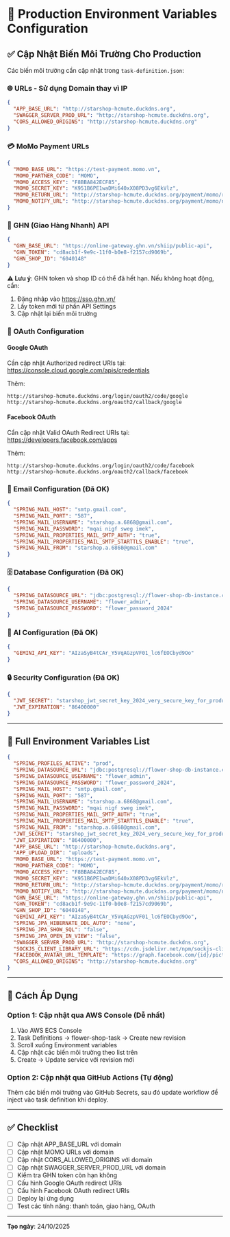 # 🔧 Production Environment Variables Configuration

## ✅ Cập Nhật Biến Môi Trường Cho Production

Các biến môi trường cần cập nhật trong `task-definition.json`:

### 🌐 URLs - Sử dụng Domain thay vì IP

```json
{
  "APP_BASE_URL": "http://starshop-hcmute.duckdns.org",
  "SWAGGER_SERVER_PROD_URL": "http://starshop-hcmute.duckdns.org",
  "CORS_ALLOWED_ORIGINS": "http://starshop-hcmute.duckdns.org"
}
```

### 💳 MoMo Payment URLs

```json
{
  "MOMO_BASE_URL": "https://test-payment.momo.vn",
  "MOMO_PARTNER_CODE": "MOMO",
  "MOMO_ACCESS_KEY": "F8BBA842ECF85",
  "MOMO_SECRET_KEY": "K951B6PE1waDMi640xX08PD3vg6EkVlz",
  "MOMO_RETURN_URL": "http://starshop-hcmute.duckdns.org/payment/momo/return",
  "MOMO_NOTIFY_URL": "http://starshop-hcmute.duckdns.org/payment/momo/notify"
}
```

### 🚚 GHN (Giao Hàng Nhanh) API

```json
{
  "GHN_BASE_URL": "https://online-gateway.ghn.vn/shiip/public-api",
  "GHN_TOKEN": "cd8acb1f-9e9c-11f0-b0e8-f2157cd9069b",
  "GHN_SHOP_ID": "6040148"
}
```

**⚠️ Lưu ý**: GHN token và shop ID có thể đã hết hạn. Nếu không hoạt động, cần:
1. Đăng nhập vào https://sso.ghn.vn/
2. Lấy token mới từ phần API Settings
3. Cập nhật lại biến môi trường

### 🔐 OAuth Configuration

#### Google OAuth
Cần cập nhật Authorized redirect URIs tại: https://console.cloud.google.com/apis/credentials

Thêm:
```
http://starshop-hcmute.duckdns.org/login/oauth2/code/google
http://starshop-hcmute.duckdns.org/oauth2/callback/google
```

#### Facebook OAuth  
Cần cập nhật Valid OAuth Redirect URIs tại: https://developers.facebook.com/apps

Thêm:
```
http://starshop-hcmute.duckdns.org/login/oauth2/code/facebook
http://starshop-hcmute.duckdns.org/oauth2/callback/facebook
```

### 📧 Email Configuration (Đã OK)

```json
{
  "SPRING_MAIL_HOST": "smtp.gmail.com",
  "SPRING_MAIL_PORT": "587",
  "SPRING_MAIL_USERNAME": "starshop.a.6868@gmail.com",
  "SPRING_MAIL_PASSWORD": "mqai nigf sweg imek",
  "SPRING_MAIL_PROPERTIES_MAIL_SMTP_AUTH": "true",
  "SPRING_MAIL_PROPERTIES_MAIL_SMTP_STARTTLS_ENABLE": "true",
  "SPRING_MAIL_FROM": "starshop.a.6868@gmail.com"
}
```

### 🗄️ Database Configuration (Đã OK)

```json
{
  "SPRING_DATASOURCE_URL": "jdbc:postgresql://flower-shop-db-instance.c5gc6e8m62lz.ap-southeast-2.rds.amazonaws.com:5432/flower_shop_system",
  "SPRING_DATASOURCE_USERNAME": "flower_admin",
  "SPRING_DATASOURCE_PASSWORD": "flower_password_2024"
}
```

### 🤖 AI Configuration (Đã OK)

```json
{
  "GEMINI_API_KEY": "AIzaSyB4tCAr_Y5VqAGzpVF01_lc6fEOCbyd9Oo"
}
```

### 🔒 Security Configuration (Đã OK)

```json
{
  "JWT_SECRET": "starshop_jwt_secret_key_2024_very_secure_key_for_production_use",
  "JWT_EXPIRATION": "86400000"
}
```

---

## 📝 Full Environment Variables List

```json
{
  "SPRING_PROFILES_ACTIVE": "prod",
  "SPRING_DATASOURCE_URL": "jdbc:postgresql://flower-shop-db-instance.c5gc6e8m62lz.ap-southeast-2.rds.amazonaws.com:5432/flower_shop_system",
  "SPRING_DATASOURCE_USERNAME": "flower_admin",
  "SPRING_DATASOURCE_PASSWORD": "flower_password_2024",
  "SPRING_MAIL_HOST": "smtp.gmail.com",
  "SPRING_MAIL_PORT": "587",
  "SPRING_MAIL_USERNAME": "starshop.a.6868@gmail.com",
  "SPRING_MAIL_PASSWORD": "mqai nigf sweg imek",
  "SPRING_MAIL_PROPERTIES_MAIL_SMTP_AUTH": "true",
  "SPRING_MAIL_PROPERTIES_MAIL_SMTP_STARTTLS_ENABLE": "true",
  "SPRING_MAIL_FROM": "starshop.a.6868@gmail.com",
  "JWT_SECRET": "starshop_jwt_secret_key_2024_very_secure_key_for_production_use",
  "JWT_EXPIRATION": "86400000",
  "APP_BASE_URL": "http://starshop-hcmute.duckdns.org",
  "APP_UPLOAD_DIR": "uploads",
  "MOMO_BASE_URL": "https://test-payment.momo.vn",
  "MOMO_PARTNER_CODE": "MOMO",
  "MOMO_ACCESS_KEY": "F8BBA842ECF85",
  "MOMO_SECRET_KEY": "K951B6PE1waDMi640xX08PD3vg6EkVlz",
  "MOMO_RETURN_URL": "http://starshop-hcmute.duckdns.org/payment/momo/return",
  "MOMO_NOTIFY_URL": "http://starshop-hcmute.duckdns.org/payment/momo/notify",
  "GHN_BASE_URL": "https://online-gateway.ghn.vn/shiip/public-api",
  "GHN_TOKEN": "cd8acb1f-9e9c-11f0-b0e8-f2157cd9069b",
  "GHN_SHOP_ID": "6040148",
  "GEMINI_API_KEY": "AIzaSyB4tCAr_Y5VqAGzpVF01_lc6fEOCbyd9Oo",
  "SPRING_JPA_HIBERNATE_DDL_AUTO": "none",
  "SPRING_JPA_SHOW_SQL": "false",
  "SPRING_JPA_OPEN_IN_VIEW": "false",
  "SWAGGER_SERVER_PROD_URL": "http://starshop-hcmute.duckdns.org",
  "SOCKJS_CLIENT_LIBRARY_URL": "https://cdn.jsdelivr.net/npm/sockjs-client@1/dist/sockjs.min.js",
  "FACEBOOK_AVATAR_URL_TEMPLATE": "https://graph.facebook.com/{id}/picture?type=large",
  "CORS_ALLOWED_ORIGINS": "http://starshop-hcmute.duckdns.org"
}
```

---

## 🚀 Cách Áp Dụng

### Option 1: Cập nhật qua AWS Console (Dễ nhất)
1. Vào AWS ECS Console
2. Task Definitions → flower-shop-task → Create new revision
3. Scroll xuống Environment variables
4. Cập nhật các biến môi trường theo list trên
5. Create → Update service với revision mới

### Option 2: Cập nhật qua GitHub Actions (Tự động)
Thêm các biến môi trường vào GitHub Secrets, sau đó update workflow để inject vào task definition khi deploy.

---

## ✅ Checklist

- [ ] Cập nhật APP_BASE_URL với domain
- [ ] Cập nhật MOMO URLs với domain
- [ ] Cập nhật CORS_ALLOWED_ORIGINS với domain
- [ ] Cập nhật SWAGGER_SERVER_PROD_URL với domain
- [ ] Kiểm tra GHN token còn hạn không
- [ ] Cấu hình Google OAuth redirect URIs
- [ ] Cấu hình Facebook OAuth redirect URIs
- [ ] Deploy lại ứng dụng
- [ ] Test các tính năng: thanh toán, giao hàng, OAuth

---

**Tạo ngày**: 24/10/2025
